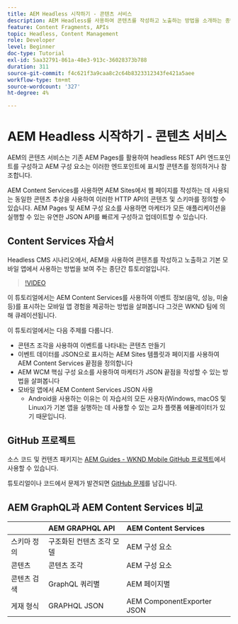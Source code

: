 ```yaml
---
title: AEM Headless 시작하기 - 콘텐츠 서비스
description: AEM Headless를 사용하여 콘텐츠를 작성하고 노출하는 방법을 소개하는 종단간 튜토리얼입니다.
feature: Content Fragments, APIs
topic: Headless, Content Management
role: Developer
level: Beginner
doc-type: Tutorial
exl-id: 5aa32791-861a-48e3-913c-36028373b788
duration: 311
source-git-commit: f4c621f3a9caa8c2c64b8323312343fe421a5aee
workflow-type: tm+mt
source-wordcount: '327'
ht-degree: 4%

---
```


# AEM Headless 시작하기 - 콘텐츠 서비스

AEM의 콘텐츠 서비스는 기존 AEM Pages를 활용하여 headless REST API 엔드포인트를 구성하고 AEM 구성 요소는 이러한 엔드포인트에 표시할 콘텐츠를 정의하거나 참조합니다.

AEM Content Services를 사용하면 AEM Sites에서 웹 페이지를 작성하는 데 사용되는 동일한 콘텐츠 추상을 사용하여 이러한 HTTP API의 콘텐츠 및 스키마를 정의할 수 있습니다. AEM Pages 및 AEM 구성 요소를 사용하면 마케터가 모든 애플리케이션을 실행할 수 있는 유연한 JSON API를 빠르게 구성하고 업데이트할 수 있습니다.

## Content Services 자습서

Headless CMS 시나리오에서, AEM을 사용하여 콘텐츠를 작성하고 노출하고 기본 모바일 앱에서 사용하는 방법을 보여 주는 종단간 튜토리얼입니다.

>[!VIDEO](https://video.tv.adobe.com/v/28315?quality=12&learn=on)

이 튜토리얼에서는 AEM Content Services를 사용하여 이벤트 정보(음악, 성능, 미술 등)를 표시하는 모바일 앱 경험을 제공하는 방법을 살펴봅니다 그것은 WKND 팀에 의해 큐레이션됩니다.

이 튜토리얼에서는 다음 주제를 다룹니다.

* 콘텐츠 조각을 사용하여 이벤트를 나타내는 콘텐츠 만들기
* 이벤트 데이터를 JSON으로 표시하는 AEM Sites 템플릿과 페이지를 사용하여 AEM Content Services 끝점을 정의합니다
* AEM WCM 핵심 구성 요소를 사용하여 마케터가 JSON 끝점을 작성할 수 있는 방법을 살펴봅니다
* 모바일 앱에서 AEM Content Services JSON 사용
   * Android을 사용하는 이유는 이 자습서의 모든 사용자(Windows, macOS 및 Linux)가 기본 앱을 실행하는 데 사용할 수 있는 교차 플랫폼 에뮬레이터가 있기 때문입니다.

## GitHub 프로젝트

소스 코드 및 컨텐츠 패키지는 [AEM Guides - WKND Mobile GitHub 프로젝트](https://github.com/adobe/aem-guides-wknd-mobile)에서 사용할 수 있습니다.

튜토리얼이나 코드에서 문제가 발견되면 [GitHub 문제](https://github.com/adobe/aem-guides-wknd-mobile/issues)를 남깁니다.

## AEM GraphQL과 AEM Content Services 비교

|                                | AEM GRAPHQL API | AEM Content Services |
|--------------------------------|:-----------------|:---------------------|
| 스키마 정의 | 구조화된 컨텐츠 조각 모델 | AEM 구성 요소 |
| 콘텐츠 | 콘텐츠 조각 | AEM 구성 요소 |
| 콘텐츠 검색 | GraphQL 쿼리별 | AEM 페이지별 |
| 게재 형식 | GRAPHQL JSON | AEM ComponentExporter JSON |
